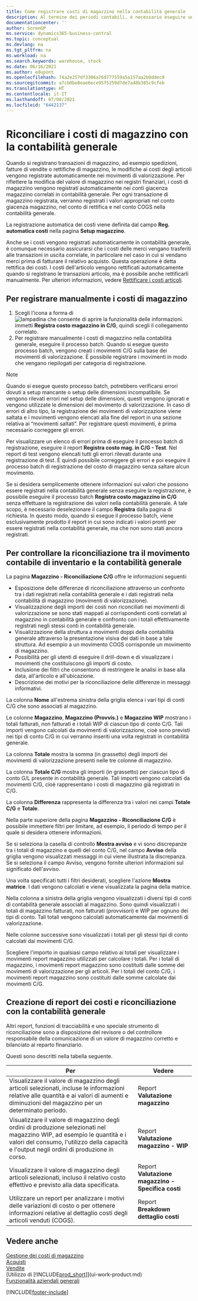 ```yaml
---
title: Come registrare costi di magazzino nella contabilità generale
description: Al termine dei periodi contabili, è necessario eseguire una sequenza di task di revisione e controllo dei costi in modo da comunicare il valore di magazzino corretto e bilanciato.
documentationcenter: ''
author: SorenGP
ms.service: dynamics365-business-central
ms.topic: conceptual
ms.devlang: na
ms.tgt_pltfrm: na
ms.workload: na
ms.search.keywords: warehouse, stock
ms.date: 06/16/2021
ms.author: edupont
ms.openlocfilehash: 74a2e257df3306a76d777559a5a157aa2b9ddec9
ms.sourcegitcommit: a7cb0be8eae6ece95f5259d7de7a48b385c9cfeb
ms.translationtype: HT
ms.contentlocale: it-IT
ms.lasthandoff: 07/08/2021
ms.locfileid: "6442137"
---
```

# <a name="reconcile-inventory-costs-with-the-general-ledger"></a>Riconciliare i costi di magazzino con la contabilità generale
Quando si registrano transazioni di magazzino, ad esempio spedizioni, fatture di vendite o rettifiche di magazzino, le modifiche ai costi degli articoli vengono registrate automaticamente nei movimenti di valorizzazione. Per riflettere la modifica del valore di magazzino nei registri finanziari, i costi di magazzino vengono registrati automaticamente nei conti giacenza magazzino correlati in contabilità generale. Per ogni transazione di magazzino registrata, verranno registrati i valori appropriati nel conto giacenza magazzino, nel conto di rettifica e nel conto COGS nella contabilità generale.

La registrazione automatica dei costi viene definita dal campo **Reg. automatica costi** nella pagina **Setup magazzino**.

Anche se i costi vengono registrati automaticamente in contabilità generale, è comunque necessario assicurarsi che i costi delle merci vengano trasferiti alle transazioni in uscita correlate, in particolare nel caso in cui si vendano merci prima di fatturare il relativo acquisto. Questa operazione è detta rettifica dei costi. I costi dell'articolo vengono rettificati automaticamente quando si registrano le transazioni articolo, ma è possibile anche rettificarli manualmente. Per ulteriori informazioni, vedere [Rettificare i costi articoli](inventory-how-adjust-item-costs.md).

## <a name="to-post-inventory-costs-manually"></a>Per registrare manualmente i costi di magazzino
1. Scegli l'icona a forma di ![lampadina che consente di aprire la funzionalità delle informazioni.](media/ui-search/search_small.png "Informazioni sull'operazione che si desidera eseguire") immetti **Registra costo magazzino in C/G**, quindi scegli il collegamento correlato.
2. Per registrare manualmente i costi di magazzino nella contabilità generale, eseguire il processo batch. Quando si esegue questo processo batch, vengono creati i movimenti C/G sulla base dei movimenti di valorizzazione. È possibile registrare i movimenti in modo che vengano riepilogati per categoria di registrazione.

> [!NOTE]  
> Quando si esegue questo processo batch, potrebbero verificarsi errori dovuti a setup mancante o setup delle dimensioni incompatibile. Se vengono rilevati errori nel setup delle dimensioni, questi vengono ignorati e vengono utilizzate le dimensioni del movimento di valorizzazione. In caso di errori di altro tipo, la registrazione dei movimenti di valorizzazione viene saltata e i movimenti vengono elencati alla fine del report in una sezione relativa ai “movimenti saltati”. Per registrare questi movimenti, è prima necessario correggere gli errori.

Per visualizzare un elenco di errori prima di eseguire il processo batch di registrazione, eseguire il report **Registra costo mag. in C/G - Test**. Nel report di test vengono elencati tutti gli errori rilevati durante una registrazione di test. È quindi possibile correggere gli errori e poi eseguire il processo batch di registrazione del costo di magazzino senza saltare alcun movimento.

Se si desidera semplicemente ottenere informazioni sui valori che possono essere registrati nella contabilità generale senza eseguire la registrazione, è possibile eseguire il processo batch **Registra costo magazzino in C/G** senza effettuare la registrazione dei valori nella contabilità generale. A tale scopo, è necessario deselezionare il campo **Registra** dalla pagina di richiesta. In questo modo, quando si esegue il processo batch, viene esclusivamente prodotto il report in cui sono indicati i valori pronti per essere registrati nella contabilità generale, ma che non sono stati ancora registrati.

## <a name="to-audit-the-reconciliation-between-the-inventory-ledger-and-the-general-ledger"></a>Per controllare la riconciliazione tra il movimento contabile di inventario e la contabilità generale
La pagina **Magazzino - Riconciliazione C/G** offre le informazioni seguenti:

- Esposizione delle differenze di riconciliazione attraverso un confronto tra i dati registrati nella contabilità generale e i dati registrati nella contabilità di magazzino (movimenti di valorizzazione).
- Visualizzazione degli importi dei costi non riconciliati nei movimenti di valorizzazione se sono stati mappati ai corrispondenti conti correlati al magazzino in contabilità generale e confronto con i totali effettivamente registrati negli stessi conti in contabilità generale.
- Visualizzazione della struttura a movimenti doppi della contabilità generale attraverso la presentazione visiva dei dati in base a tale struttura. Ad esempio a un movimento COGS corrisponde un movimento di magazzino.
- Possibilità per gli utenti di eseguire il drill-down e di visualizzare i movimenti che costituiscono gli importi di costo.
- Inclusione dei filtri che consentono di restringere le analisi in base alla data, all'articolo e all'ubicazione.
- Descrizione dei motivi per la riconciliazione delle differenze in messaggi informativi.


La colonna **Nome** all'estrema sinistra della griglia elenca i vari tipi di conti C/G che sono associati al magazzino.

Le colonne **Magazzino**, **Magazzino (Provvis.)** e **Magazzino WIP** mostrano i totali fatturati, non fatturati e i totali WIP di ciascun tipo di conto C/G. Tali importi vengono calcolati da movimenti di valorizzazione, cioè sono previsti nei tipi di conto C/G in cui verranno inseriti una volta registrati in contabilità generale.

La colonna **Totale** mostra la somma (in grassetto) degli importi dei movimenti di valorizzazione presenti nelle tre colonne di magazzino.

La colonna **Totale C/G** mostra gli importi (in grassetto) per ciascun tipo di conto G/L presente in contabilità generale. Tali importi vengono calcolati da movimenti C/G, cioè rappresentano i costi di magazzino già registrati in C/G.

La colonna **Differenza** rappresenta la differenza tra i valori nei campi **Totale C/G** e **Totale**.

Nella parte superiore della pagina **Magazzino - Riconciliazione C/G** è possibile immettere filtri per limitare, ad esempio, il periodo di tempo per il quale si desidera ottenere informazioni.

Se si seleziona la casella di controllo **Mostra avviso** e vi sono discrepanze tra i totali di magazzino e quelli del conto C/G, nel campo **Avviso** della griglia vengono visualizzati messaggi in cui viene illustrata la discrepanza. Se si seleziona il campo Avviso, vengono fornite ulteriori informazioni sul significato dell'avviso.

Una volta specificati tutti i filtri desiderati, scegliere l'azione **Mostra matrice**. I dati vengono calcolati e viene visualizzata la pagina della matrice.

Nella colonna a sinistra della griglia vengono visualizzati i diversi tipi di conti di contabilità generale associati al magazzino. Sono quindi visualizzati i totali di magazzino fatturati, non fatturati (provvisori) e WIP per ognuno dei tipi di conto. Tali totali vengono calcolati automaticamente dai movimenti di valorizzazione.

Nelle colonne successive sono visualizzati i totali per gli stessi tipi di conto calcolati dai movimenti C/G.

Scegliere l'importo in qualsiasi campo relativo ai totali per visualizzare i movimenti report magazzino utilizzati per calcolare i totali. Per i totali di magazzino, i movimenti report magazzino sono costituiti dalle somme dei movimenti di valorizzazione per gli articoli. Per i totali del conto C/G, i movimenti report magazzino sono costituiti dalle somme calcolate dai movimenti C/G.

## <a name="reporting-costs-and-reconciling-with-the-general-ledger"></a>Creazione di report dei costi e riconciliazione con la contabilità generale
Altri report, funzioni di tracciabilità e uno speciale strumento di riconciliazione sono a disposizione del revisore o del controllore responsabile della comunicazione di un valore di magazzino corretto e bilanciato al reparto finanziario.

Questi sono descritti nella tabella seguente.    

|**Per**|**Vedere**|  
|------------|-------------|  
|Visualizzare il valore di magazzino degli articoli selezionati, incluse le informazioni relative alle quantità e ai valori di aumenti e diminuzioni del magazzino per un determinato periodo.|Report **Valutazione magazzino**|  
|Visualizzare il valore di magazzino degli ordini di produzione selezionati nel magazzino WIP, ad esempio le quantità e i valori del consumo, l'utilizzo della capacità e l'output negli ordini di produzione in corso.|Report **Valutazione magazzino - WIP**|  
|Visualizzare il valore di magazzino degli articoli selezionati, incluso il relativo costo effettivo e previsto alla data specificata.|Report **Valutazione magazzino - Specifica costi**|  
|Utilizzare un report per analizzare i motivi delle variazioni di costo o per ottenere informazioni relative al dettaglio costi degli articoli venduti (COGS).|Report **Breakdown dettaglio costi**|  

## <a name="see-also"></a>Vedere anche  
[Gestione dei costi di magazzino](finance-manage-inventory-costs.md)  
[Acquisti](purchasing-manage-purchasing.md)  
[Vendite](sales-manage-sales.md)    
[Utilizzo di [!INCLUDE[prod_short](includes/prod_short.md)]](ui-work-product.md)  
[Funzionalità aziendali generali](ui-across-business-areas.md)


[!INCLUDE[footer-include](includes/footer-banner.md)]